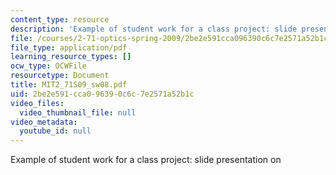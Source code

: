```yaml
---
content_type: resource
description: 'Example of student work for a class project: slide presentation on '
file: /courses/2-71-optics-spring-2009/2be2e591cca096390c6c7e2571a52b1c_MIT2_71S09_sw08.pdf
file_type: application/pdf
learning_resource_types: []
ocw_type: OCWFile
resourcetype: Document
title: MIT2_71S09_sw08.pdf
uid: 2be2e591-cca0-9639-0c6c-7e2571a52b1c
video_files:
  video_thumbnail_file: null
video_metadata:
  youtube_id: null
---
```

Example of student work for a class project: slide presentation on 

